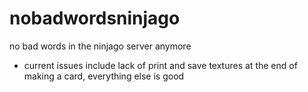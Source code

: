 # nobadwordsninjago
no bad words in the ninjago server anymore

* current issues include lack of print and save textures at the end of making a card, everything else is good
